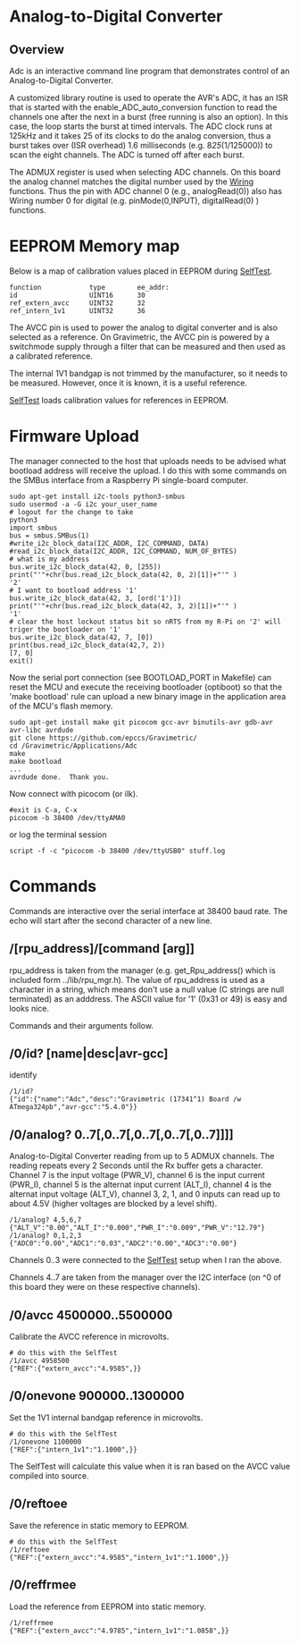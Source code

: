 # Analog-to-Digital Converter

## Overview

Adc is an interactive command line program that demonstrates control of an Analog-to-Digital Converter. 

A customized library routine is used to operate the AVR's ADC, it has an ISR that is started with the enable_ADC_auto_conversion function to read the channels one after the next in a burst (free running is also an option). In this case, the loop starts the burst at timed intervals. The ADC clock runs at 125kHz and it takes 25 of its clocks to do the analog conversion, thus a burst takes over (ISR overhead) 1.6 milliseconds (e.g. 8*25*(1/125000)) to scan the eight channels. The ADC is turned off after each burst.

The ADMUX register is used when selecting ADC channels. On this board the analog channel matches the digital number used by the [Wiring] functions. Thus the pin with ADC channel 0 (e.g., analogRead(0)) also has Wiring number 0 for digital (e.g. pinMode(0,INPUT), digitalRead(0) ) functions.

[Wiring]: https://arduinohistory.github.io/


# EEPROM Memory map 

Below is a map of calibration values placed in EEPROM during [SelfTest]. 

```
function            type        ee_addr:
id                  UINT16      30
ref_extern_avcc     UINT32      32
ref_intern_1v1      UINT32      36
```

The AVCC pin is used to power the analog to digital converter and is also selected as a reference. On Gravimetric, the AVCC pin is powered by a switchmode supply through a filter that can be measured and then used as a calibrated reference.

The internal 1V1 bandgap is not trimmed by the manufacturer, so it needs to be measured. However, once it is known, it is a useful reference.

[SelfTest] loads calibration values for references in EEPROM.

[SelfTest]: https://github.com/epccs/Gravimetric/tree/master/Applications/SelfTest


# Firmware Upload

The manager connected to the host that uploads needs to be advised what bootload address will receive the upload. I do this with some commands on the SMBus interface from a Raspberry Pi single-board computer.

``` 
sudo apt-get install i2c-tools python3-smbus
sudo usermod -a -G i2c your_user_name
# logout for the change to take
python3
import smbus
bus = smbus.SMBus(1)
#write_i2c_block_data(I2C_ADDR, I2C_COMMAND, DATA)
#read_i2c_block_data(I2C_ADDR, I2C_COMMAND, NUM_OF_BYTES)
# what is my address
bus.write_i2c_block_data(42, 0, [255])
print("'"+chr(bus.read_i2c_block_data(42, 0, 2)[1])+"'" )
'2'
# I want to bootload address '1'
bus.write_i2c_block_data(42, 3, [ord('1')])
print("'"+chr(bus.read_i2c_block_data(42, 3, 2)[1])+"'" )
'1'
# clear the host lockout status bit so nRTS from my R-Pi on '2' will triger the bootloader on '1'
bus.write_i2c_block_data(42, 7, [0])
print(bus.read_i2c_block_data(42,7, 2))
[7, 0]
exit()
```

Now the serial port connection (see BOOTLOAD_PORT in Makefile) can reset the MCU and execute the receiving bootloader (optiboot) so that the 'make bootload' rule can upload a new binary image in the application area of the MCU's flash memory.

``` 
sudo apt-get install make git picocom gcc-avr binutils-avr gdb-avr avr-libc avrdude
git clone https://github.com/epccs/Gravimetric/
cd /Gravimetric/Applications/Adc
make
make bootload
...
avrdude done.  Thank you.
``` 

Now connect with picocom (or ilk).


``` 
#exit is C-a, C-x
picocom -b 38400 /dev/ttyAMA0
``` 

or log the terminal session

``` 
script -f -c "picocom -b 38400 /dev/ttyUSB0" stuff.log
``` 


# Commands

Commands are interactive over the serial interface at 38400 baud rate. The echo will start after the second character of a new line. 


## /\[rpu_address\]/\[command \[arg\]\]

rpu_address is taken from the manager (e.g. get_Rpu_address() which is included form ../lib/rpu_mgr.h). The value of rpu_address is used as a character in a string, which means don't use a null value (C strings are null terminated) as an adddress. The ASCII value for '1' (0x31 or 49) is easy and looks nice.

Commands and their arguments follow.


## /0/id? \[name|desc|avr-gcc\]

identify 

``` 
/1/id?
{"id":{"name":"Adc","desc":"Gravimetric (17341^1) Board /w ATmega324pb","avr-gcc":"5.4.0"}}
```

##  /0/analog? 0..7\[,0..7\[,0..7\[,0..7\[,0..7\]\]\]\]    

Analog-to-Digital Converter reading from up to 5 ADMUX channels. The reading repeats every 2 Seconds until the Rx buffer gets a character. Channel 7 is the input voltage (PWR_V), channel 6 is the input current (PWR_I), channel 5 is the alternat input current (ALT_I), channel 4 is the alternat input voltage (ALT_V), channel 3, 2,  1, and 0 inputs can read up to about 4.5V (higher voltages are blocked by a level shift).

``` 
/1/analog? 4,5,6,7
{"ALT_V":"0.00","ALT_I":"0.000","PWR_I":"0.009","PWR_V":"12.79"}
/1/analog? 0,1,2,3
{"ADC0":"0.00","ADC1":"0.03","ADC2":"0.00","ADC3":"0.00"}
```

Channels 0..3 were connected to the [SelfTest] setup when I ran the above.

Channels 4..7 are taken from the manager over the I2C interface (on ^0 of this board they were on these respective channels).


##  /0/avcc 4500000..5500000

Calibrate the AVCC reference in microvolts.

``` 
# do this with the SelfTest
/1/avcc 4958500
{"REF":{"extern_avcc":"4.9585",}}
``` 


##  /0/onevone 900000..1300000

Set the 1V1 internal bandgap reference in microvolts.

```
# do this with the SelfTest
/1/onevone 1100000
{"REF":{"intern_1v1":"1.1000",}}
``` 

The SelfTest will calculate this value when it is ran based on the AVCC value compiled into source.


##  /0/reftoee

Save the reference in static memory to EEPROM.

```
# do this with the SelfTest
/1/reftoee
{"REF":{"extern_avcc":"4.9585","intern_1v1":"1.1000",}}
```


##  /0/reffrmee

Load the reference from EEPROM into static memory.

```
/1/reffrmee
{"REF":{"extern_avcc":"4.9785","intern_1v1":"1.0858",}}
```


